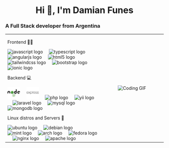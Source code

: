 <h1 align="center">Hi 👋, I'm Damian Funes</h1>


<h3 align="left">A Full Stack developer from Argentina</h3>



<table>
  <tr>
    <td width="60%">
      <p align="left">Frontend 👨‍💻</p>
      <div align="left">
        <img src="https://cdn.jsdelivr.net/gh/devicons/devicon/icons/javascript/javascript-original.svg" height="40" alt="javascript logo"  />
        <img width="12" />
        <img src="https://cdn.jsdelivr.net/gh/devicons/devicon/icons/typescript/typescript-original.svg" height="40" alt="typescript logo"  />
        <img width="12" />
        <img src="https://cdn.jsdelivr.net/gh/devicons/devicon/icons/angularjs/angularjs-original.svg" height="40" alt="angularjs logo"  />
        <img width="12" />
        <img src="https://cdn.jsdelivr.net/gh/devicons/devicon/icons/html5/html5-original.svg" height="40" alt="html5 logo"  />
        <img width="12" />
        <img src="https://cdn.jsdelivr.net/gh/devicons/devicon/icons/tailwindcss/tailwindcss-original-wordmark.svg" height="40" alt="tailwindcss logo"  />
        <img width="12" />
        <img src="https://cdn.jsdelivr.net/gh/devicons/devicon/icons/bootstrap/bootstrap-original.svg" height="40" alt="bootstrap logo"  />
        <img width="12" />
        <img src="https://cdn.jsdelivr.net/gh/devicons/devicon/icons/ionic/ionic-original.svg" height="40" alt="ionic logo"  />
      </div>
      <p align="left">Backend 💻</p>
      <div align="left">
       <img src="https://raw.githubusercontent.com/devicons/devicon/master/icons/nodejs/nodejs-original-wordmark.svg" alt="nodejs" width="40" height="40"/>
        <img width="12" />
        <img src="https://raw.githubusercontent.com/devicons/devicon/master/icons/express/express-original-wordmark.svg" alt="express" width="40" height="40"/>
        <img width="12" />
        <img src="https://cdn.jsdelivr.net/gh/devicons/devicon/icons/php/php-original.svg" height="40" alt="php logo"  />
        <img width="12" />
        <img src="https://cdn.jsdelivr.net/gh/devicons/devicon/icons/yii/yii-original.svg" height="40" alt="yii logo"  />
        <img width="12" />
        <img src="https://cdn.jsdelivr.net/gh/devicons/devicon/icons/laravel/laravel-original.svg" height="40" alt="laravel logo"  />
        <img width="12" />
        <img src="https://cdn.jsdelivr.net/gh/devicons/devicon/icons/mysql/mysql-original.svg" height="40" alt="mysql logo"  />
        <img width="12" />
        <img src="https://cdn.jsdelivr.net/gh/devicons/devicon/icons/mongodb/mongodb-original.svg" height="40" alt="mongodb logo"  />
      </div>
      <p align="left">Linux distros and Servers 🐧</p>
      <div align="left">
        <a href="https://ubuntu.com/" style="text-decoration: none;"><img src="https://cdn0.iconfinder.com/data/icons/flat-round-system/512/ubuntu-256.png" height="40" alt="ubuntu logo"  />
        <img width="12" /></a>  
        <img src="https://cdn0.iconfinder.com/data/icons/flat-round-system/512/debian-256.png" height="40" alt="debian logo"  />
        <img width="12" />
        <img src="https://upload.wikimedia.org/wikipedia/commons/thumb/3/3f/Linux_Mint_logo_without_wordmark.svg/1200px-Linux_Mint_logo_without_wordmark.svg.png" height="40" alt="mint logo"  />
        <img width="12" />
         <img src="https://cdn0.iconfinder.com/data/icons/flat-round-system/512/archlinux-512.png" height="40" alt="arch logo"  />
        <img width="12" />
        <img src="https://cdn.jsdelivr.net/gh/devicons/devicon/icons/fedora/fedora-original.svg" height="40" alt="fedora logo"  />
        <img width="12" />
        <img src="https://cdn.jsdelivr.net/gh/devicons/devicon/icons/nginx/nginx-original.svg" height="40" alt="nginx logo"  />
        <img width="12" />
        <img src="https://cdn.jsdelivr.net/gh/devicons/devicon/icons/apache/apache-original.svg" height="40" alt="apache logo"  />
      </div>
    </td>
    <td width="40%" align="center">
      <img src="https://media.giphy.com/media/qgQUggAC3Pfv687qPC/giphy.gif?cid=ecf05e47ovk7a3hxijblob8xsquu2abzsakvpf7zpmqeg22j&ep=v1_gifs_related&rid=giphy.gif&ct=g" width="100%" alt="Coding GIF" />
    </td>
  </tr>
</table>

